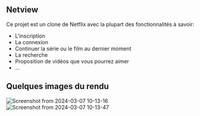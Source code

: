 ## Netview
Ce projet est un clone de Netflix avec la plupart des fonctionnalités à savoir: 
* L'inscription
* La connexion
* Continuer la série ou le film au dernier moment
* La recherche 
* Proposition de vidéos que vous pourrez aimer 
* ...
## Quelques images du rendu 
![Screenshot from 2024-03-07 10-13-16](https://github.com/oumar-barry/netview/assets/120862965/65819744-4959-484e-9671-951c541005c2)
![Screenshot from 2024-03-07 10-13-47](https://github.com/oumar-barry/netview/assets/120862965/3ce52658-0691-4d7a-bc18-27c495ca09d0)

